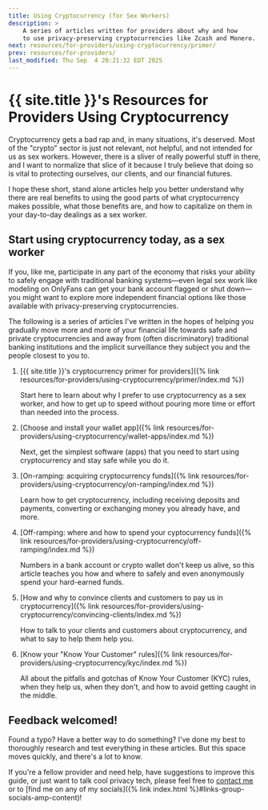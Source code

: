 ```yaml
---
title: Using Cryptocurrency (for Sex Workers)
description: >
    A series of articles written for providers about why and how
    to use privacy-preserving cryptocurrencies like Zcash and Monero.
next: resources/for-providers/using-cryptocurrency/primer/
prev: resources/for-providers/
last_modified: Thu Sep  4 20:21:32 EDT 2025
---
```


# {{ site.title }}'s Resources for Providers Using Cryptocurrency

Cryptocurrency gets a bad rap and, in many situations, it's deserved. Most of the "crypto" sector is just not relevant, not helpful, and not intended for us as sex workers. However, there is a sliver of really powerful stuff in there, and I want to normalize that slice of it because I truly believe that doing so is vital to protecting ourselves, our clients, and our financial futures.

I hope these short, stand alone articles help you better understand why there are real benefits to using the good parts of what cryptocurrency makes possible, what those benefits are, and how to capitalize on them in your day-to-day dealings as a sex worker.

## Start using cryptocurrency today, as a sex worker

If you, like me, participate in any part of the economy that risks your ability to safely engage with traditional banking systems&mdash;even legal sex work like modeling on OnlyFans can get your bank account flagged or shut down&mdash;you might want to explore more independent financial options like those available with privacy-preserving cryptocurrencies.

The following is a series of articles I've written in the hopes of helping you gradually move more and more of your financial life towards safe and private cryptocurrencies and away from (often discriminatory) traditional banking institutions and the implicit surveillance they subject you and the people closest to you to.

1. [{{ site.title }}'s cryptocurrency primer for providers]({% link resources/for-providers/using-cryptocurrency/primer/index.md %})

    Start here to learn about why I prefer to use cryptocurrency as a sex worker, and how to get up to speed without pouring more time or effort than needed into the process.

1. [Choose and install your wallet app]({% link resources/for-providers/using-cryptocurrency/wallet-apps/index.md %})

    Next, get the simplest software (apps) that you need to start using cryptocurrency and stay safe while you do it.

1. [On-ramping: acquiring cryptocurrency funds]({% link resources/for-providers/using-cryptocurrency/on-ramping/index.md %})

    Learn how to get cryptocurrency, including receiving deposits and payments, converting or exchanging money you already have, and more.

1. [Off-ramping: where and how to spend your cyptocurrency funds]({% link resources/for-providers/using-cryptocurrency/off-ramping/index.md %})

    Numbers in a bank account or crypto wallet don't keep us alive, so this article teaches you how and where to safely and even anonymously spend your hard-earned funds.

1. [How and why to convince clients and customers to pay us in cryptocurrency]({% link resources/for-providers/using-cryptocurrency/convincing-clients/index.md %})

    How to talk to your clients and customers about cryptocurrency, and what to say to help them help you.

1. [Know your "Know Your Customer" rules]({% link resources/for-providers/using-cryptocurrency/kyc/index.md %})

    All about the pitfalls and gotchas of Know Your Customer (KYC) rules, when they help us, when they don't, and how to avoid getting caught in the middle.

## Feedback welcomed!

Found a typo? Have a better way to do something? I've done my best to thoroughly research and test everything in these articles. But this space moves quickly, and there's a lot to know.

If you're a fellow provider and need help, have suggestions to improve this guide, or just want to talk cool privacy tech, please feel free to [contact me](#contact) or to [find me on any of my socials]({% link index.html %}#links-group-socials-amp-content)!
